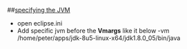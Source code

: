 ##[specifying the JVM][1]
  - open eclipse.ini
  - Add specific jvm before the **Vmargs** like it below
    -vm
    /home/peter/apps/jdk-8u5-linux-x64/jdk1.8.0_05/bin/java
   
 


  [1]: http://wiki.eclipse.org/Eclipse.ini
